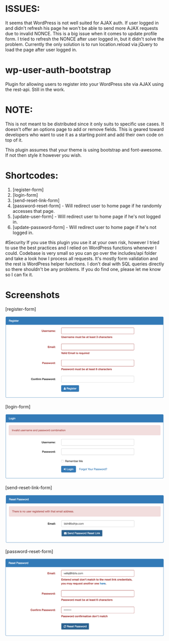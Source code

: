 # ISSUES:
It seems that WordPress is not well suited for AJAX auth. If user logged in and didn't refresh his page he won't be able to send more AJAX requests due to invalid NONCE. This is a big issue when it comes to update profile form. I tried to refresh the NONCE after user logged in, but it didn't solve the problem. Currently the only solution is to run location.reload via jQuery to load the page after user logged in.

# wp-user-auth-bootstrap
Plugin for allowing users to register into your WordPress site via AJAX using the rest-api. Still in the work.

# NOTE:
This is not meant to be distributed since it only suits to specific use cases. It doesn't offer an options page to add or remove fields. This is geared toward developers who want to use it as a starting point and add their own code on top of it.

This plugin assumes that your theme is using bootstrap and font-awesome. If not then style it however you wish.

# Shortcodes:
1. [register-form]
2. [login-form]
3. [send-reset-link-form]
4. [password-reset-form] - Will redirect user to home page if he randomly accesses that page.
5. [update-user-form] - Will redirect user to home page if he's not logged in.
6. [update-password-form] - Will redirect user to home page if he's not logged in.

#Security
If you use this plugin you use it at your own risk, however I tried to use the best practices and I relied on WordPress functions whenever I could. Codebase is very small so you can go over the includes/api folder and take a look how I process all requests. It's mostly form validation and the rest is WordPress helper functions. I don't deal with SQL queries directly so there shouldn't be any problems. If you do find one, please let me know so I can fix it.

# Screenshots
[register-form]

![register](screenshots/register.png)

[login-form]

![login](screenshots/login.png)

[send-reset-link-form]

![reset-link](screenshots/reset-link.png)

[password-reset-form]

![reset-password](screenshots/reset-password.png)
